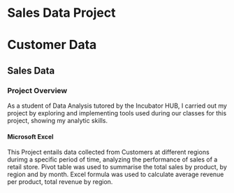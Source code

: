 # Sales Data Project

# Customer Data


## Sales Data

### Project Overview

As a student of Data Analysis tutored by the Incubator HUB, I carried out my project by exploring and implementing tools used during our classes for this project, showing my analytic skills.

#### Microsoft Excel
This Project entails data collected from Customers at different regions durimg a specific period of time, analyzing the performance of sales of a retail store. Pivot table was used to summarise the total sales by product, by region and by month. Excel formula was used to calculate average revenue per product, total revenue by region.


